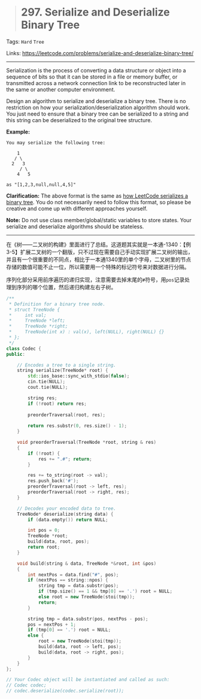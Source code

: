 > # 297. Serialize and Deserialize Binary Tree

Tags: `Hard` `Tree`

Links: https://leetcode.com/problems/serialize-and-deserialize-binary-tree/

------

Serialization is the process of converting a data structure or object into a sequence of bits so that it can be stored in a file or memory buffer, or transmitted across a network connection link to be reconstructed later in the same or another computer environment.

Design an algorithm to serialize and deserialize a binary tree. There is no restriction on how your serialization/deserialization algorithm should work. You just need to ensure that a binary tree can be serialized to a string and this string can be deserialized to the original tree structure.

**Example:** 

```
You may serialize the following tree:

    1
   / \
  2   3
     / \
    4   5

as "[1,2,3,null,null,4,5]"
```

**Clarification:** The above format is the same as [how LeetCode serializes a binary tree](https://leetcode.com/faq/#binary-tree). You do not necessarily need to follow this format, so please be creative and come up with different approaches yourself.

**Note:** Do not use class member/global/static variables to store states. Your serialize and deserialize algorithms should be stateless.

------

在《树——二叉树的构建》里面进行了总结。这道题其实就是一本通-1340：【例3-5】扩展二叉树的一个翻版，只不过现在需要自己手动实现扩展二叉树的输出，并且有一个很重要的不同点，相比于一本通1340里的单个字母，二叉树里的节点存储的数值可能不止一位，所以需要用一个特殊的标记符号来对数据进行分隔。

序列化部分采用前序遍历的递归实现，注意需要去掉末尾的`#`符号，用`pos`记录处理到序列的哪个位置，然后递归构建左右子树。

```c++
/**
 * Definition for a binary tree node.
 * struct TreeNode {
 *     int val;
 *     TreeNode *left;
 *     TreeNode *right;
 *     TreeNode(int x) : val(x), left(NULL), right(NULL) {}
 * };
 */
class Codec {
public:

    // Encodes a tree to a single string.
    string serialize(TreeNode* root) {
        std::ios_base::sync_with_stdio(false);
	    cin.tie(NULL);
	    cout.tie(NULL);

	    string res;
	    if (!root) return res;
	    
	    preorderTraversal(root, res);
	    
	    return res.substr(0, res.size() - 1);
    }

    void preorderTraversal(TreeNode *root, string & res)
    {
    	if (!root) {
    		res += ".#"; return;
    	}

    	res += to_string(root -> val);
    	res.push_back('#');
    	preorderTraversal(root -> left, res);
    	preorderTraversal(root -> right, res);
    }

    // Decodes your encoded data to tree.
    TreeNode* deserialize(string data) {
    	if (data.empty()) return NULL;

        int pos = 0;
        TreeNode *root;
        build(data, root, pos);
        return root;
    }

    void build(string & data, TreeNode *&root, int &pos)
    {
    	int nextPos = data.find("#", pos);
    	if (nextPos == string::npos) {
    		string tmp = data.substr(pos);
    		if (tmp.size() == 1 && tmp[0] == '.') root = NULL;
    		else root = new TreeNode(stoi(tmp));
    		return;
    	}

    	string tmp = data.substr(pos, nextPos - pos);
    	pos = nextPos + 1;
    	if (tmp[0] == '.') root = NULL;
    	else {
    		root = new TreeNode(stoi(tmp));
    		build(data, root -> left, pos);
    		build(data, root -> right, pos);
    	}
    }
};

// Your Codec object will be instantiated and called as such:
// Codec codec;
// codec.deserialize(codec.serialize(root));
```

